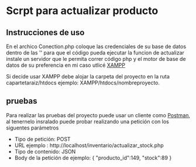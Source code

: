 
# Scrpt para actualizar producto

## Instrucciones de uso
En el archico Conection.php coloque las credenciales de su base de datos dentro de las '' para que el código pueda ejecutar la funcion de actualizar
 instale un servidor que le permita correr código php y el motor de base de datos de su preferencia en mi caso utlicé [XAMPP](https://www.apachefriends.org/download.html)

 Si decide usar XAMPP debe alojar la carpeta del proyecto en la ruta capartetaraiz/htdocs ejemplo: XAMPP/htdocs/nombreproyecto.

## pruebas
Para realizar las pruebas del proyecto puede usar un cliente como [Postman](https://www.postman.com/downloads/), al tenernelo insralado puede probar realizando una petición con los siguentes parámetros

- Tipo de petición: POST 
- URL ejemplo : http://localhost/inventario/actualizar_stock.php
- Tipo de contenido: JSON
- Body de la petición de ejemplo: {
  "producto_id":149,
  "stock":89
  }